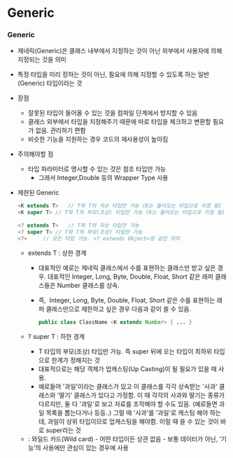 # Generic

### Generic

- 제네릭(Generic)은 클래스 내부에서 지정하는 것이 아닌 외부에서 사용자에 의해 지정되는 것을 의미
- 특정 타입을 미리 정하는 것이 아닌, 필요에 의해 지정할 수 있도록 하는 일반(Generic) 타입이라는 것
- 장점
    - 잘못된 타입이 들어올 수 있는 것을 컴파일 단계에서 방지할 수 있음
    - 클래스 외부에서 타입을 지정해주기 때문에 따로 타입을 체크하고 변환할 필요가 없음. 관리하기 편함
    - 비슷한 기능을 지원하는 경우 코드의 재사용성이 높아짐
- 주의해야할 점
    - 타입 파라미터로 명시할 수 있는 것은 참조 타입만 가능
        - 그래서 Integer,Double 등의 Wrapper Type 사용
- 제한된 Generic
    
    ```java
    <K extends T>	// T와 T의 자손 타입만 가능 (K는 들어오는 타입으로 지정 됨)
    <K super T>	// T와 T의 부모(조상) 타입만 가능 (K는 들어오는 타입으로 지정 됨)
     
    <? extends T>	// T와 T의 자손 타입만 가능
    <? super T>	// T와 T의 부모(조상) 타입만 가능
    <?>		// 모든 타입 가능. <? extends Object>랑 같은 의미
    ```
    
    - extends T : 상한 경계
        - 대표적인 예로는 제네릭 클래스에서 수를 표현하는 클래스만 받고 싶은 경우. 대표적인 Integer, Long, Byte, Double, Float, Short 같은 래퍼 클래스들은 Number 클래스를 상속.
        - 즉,  Integer, Long, Byte, Double, Float, Short 같은 수를 표현하는 래퍼 클래스만으로 제한하고 싶은 경우 다음과 같이 쓸 수 있음.
            
            ```java
            public class ClassName <K extends Number> { ... }
            ```
            
    - ? super T : 하한 경계
        - T 타입의 부모(조상) 타입만 가능. 즉 super 뒤에 오는 타입이 최하위 타입으로 한계가 정해지는 것
        - 대표적으로는 해당 객체가 업캐스팅(Up Casting)이 될 필요가 있을 때 사용.
        - 예로들어 '과일'이라는 클래스가 있고 이 클래스를 각각 상속받는 '사과' 클래스와 '딸기' 클래스가 있다고 가정함. 이 때 각각의 사과와 딸기는 종류가 다르지만, 둘 다 '과일'로 보고 자료를 조작해야 할 수도 있음. (예로들면 과일 목록을 뽑는다거나 등등..) 그럴 때 '사과'를 '과일'로 캐스팅 해야 하는데, 과일이 상위 타입이므로 업캐스팅을 해야함. 이럴 때 쓸 수 있는 것이 바로 super라는 것
    - <?> : 와일드 카드(Wild card)
        - 어떤 타입이든 상관 없음
        - 보통 데이터가 아닌, ‘기능’의 사용에만 관심이 있는 경우에 사용